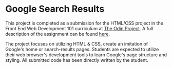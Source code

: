 # Google Search Results

This project is completed as a submission for the HTML/CSS project in the Front End Web Development 101 curriculum at [The Odin Project](http://theodinproject.com). A full description of the assignment can be found [here](http://www.theodinproject.com/courses/web-development-101/lessons/html-css).

The project focuses on utilizing HTML & CSS, create an imitation of Google's home or search-results pages. Students are expected to utilize their web browser's development tools to learn Google's page structure and styling. All submitted code has been directly written by the student.
